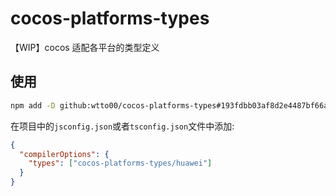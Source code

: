 # cocos-platforms-types

【WIP】cocos 适配各平台的类型定义

## 使用

```bash
npm add -D github:wtto00/cocos-platforms-types#193fdbb03af8d2e4487bf66a339342f2752b2026
```

在项目中的`jsconfig.json`或者`tsconfig.json`文件中添加:

```json
{
  "compilerOptions": {
    "types": ["cocos-platforms-types/huawei"]
  }
}
```
